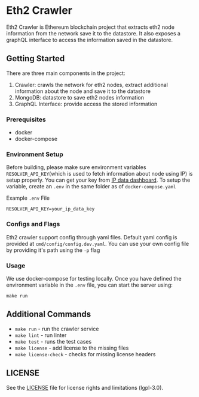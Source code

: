 # Eth2 Crawler
Eth2 Crawler is Ethereum blockchain project that extracts eth2 node information from the network save it to the datastore. It also exposes a graphQL interface to access the information saved in the datastore.

## Getting Started
There are three main components in the project:
1. Crawler: crawls the network for eth2 nodes, extract additional information about the node and save it to the datastore
2. MongoDB: datastore to save eth2 nodes information
3. GraphQL Interface: provide access the stored information

### Prerequisites
* docker
* docker-compose

### Environment Setup
Before building, please make sure environment variables `RESOLVER_API_KEY`(which is used to fetch information about node using IP) is setup properly. You can get your key from [IP data dashboard](https://dashboard.ipdata.co). To setup the variable, create an `.env` in the same folder as of `docker-compose.yaml`

Example `.env` File
```shell
RESOLVER_API_KEY=your_ip_data_key
```

### Configs and Flags
Eth2 crawler support config through yaml files. Default yaml config is provided at `cmd/config/config.dev.yaml`. You can use your own config file by providing it's path using the `-p` flag 

### Usage
We use docker-compose for testing locally. Once you have defined the environment variable in the `.env` file, you can start the server using:
```shell
make run
```

## Additional Commands
 * `make run`  - run the crawler service
 * `make lint` - run linter
 * `make test` - runs the test cases
 * `make license` - add license to the missing files
 * `make license-check` - checks for missing license headers

## LICENSE
See the [LICENSE](https://github.com/ChainSafe/eth2-crawler/blob/main/LICENSE) file for license rights and limitations (lgpl-3.0).
